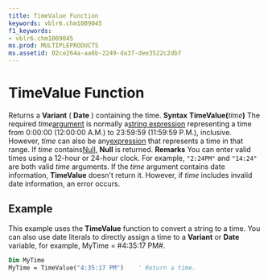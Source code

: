 ```yaml
---
title: TimeValue Function
keywords: vblr6.chm1009045
f1_keywords:
- vblr6.chm1009045
ms.prod: MULTIPLEPRODUCTS
ms.assetid: 02ce264a-aa6b-2249-da37-dee3522c2db7
---
```



# TimeValue Function



Returns a  **Variant** ( **Date** ) containing the time.
 **Syntax**
 **TimeValue(**_time_**)**
The required  _time_[argument](vbe-glossary.md) is normally a[string expression](vbe-glossary.md) representing a time from 0:00:00 (12:00:00 A.M.) to 23:59:59 (11:59:59 P.M.), inclusive. However, _time_ can also be any[expression](vbe-glossary.md) that represents a time in that range. If _time_ contains[Null](vbe-glossary.md),  **Null** is returned.
 **Remarks**
You can enter valid times using a 12-hour or 24-hour clock. For example,  `"2:24PM"` and `"14:24"` are both valid _time_ arguments.
If the  _time_ argument contains date information, **TimeValue** doesn't return it. However, if _time_ includes invalid date information, an error occurs.

## Example

This example uses the  **TimeValue** function to convert a string to a time. You can also use date literals to directly assign a time to a **Variant** or **Date** variable, for example, MyTime = #4:35:17 PM#.


```vb
Dim MyTime
MyTime = TimeValue("4:35:17 PM")    ' Return a time.

```


